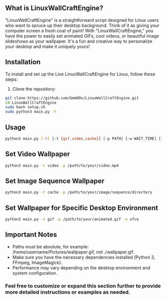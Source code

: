 ## What is LinuxWallCraftEngine?
"LinuxWallCraftEngine" is a straightforward script designed for Linux users who want to spruce up their desktop background. 
Think of it as giving your computer screen a fresh coat of paint! With "LinuxWallCraftEngine," you have the power to easily set animated GIFs, cool videos, or beautiful image slideshows as your wallpaper. 
It's a fun and creative way to personalize your desktop and make it uniquely yours!

## Installation

To install and set up the Live LinuxWallCraftEngine for Linux, follow these steps:

1. Clone the repository:

 ```bash
git clone https://github.com/Gmm09x/LinuxWallCraftEngine.git
cd LinuxWallCraftEngine
sudo bash setup.sh
sudo python3 main.py -h   
```	

## Usage
```bash
python3 main.py [-h] [-t {gif,video,cache}] [-p PATH] [-w WAIT_TIME] [-o {xfce,i3wm,kde}]
```

## Set Video Wallpaper
```bash
python3 main.py -t video -p /path/to/your/video.mp4
```

## Set Image Sequence Wallpaper
```bash
python3 main.py -t cache -p /path/to/your/image/sequence/directory
```

## Set Wallpaper for Specific Desktop Environment
```bash
python3 main.py -t gif -p /path/to/your/animated.gif -o xfce
```

## Important Notes
* Paths must be absolute, for example: /home/username/Pictures/wallpaper.gif, not ./wallpaper.gif.
* Make sure you have the necessary dependencies installed (Python 3, FFmpeg, ImageMagick).
* Performance may vary depending on the desktop environment and system configuration.


### Feel free to customize or expand this section further to provide more detailed instructions or examples as needed.
